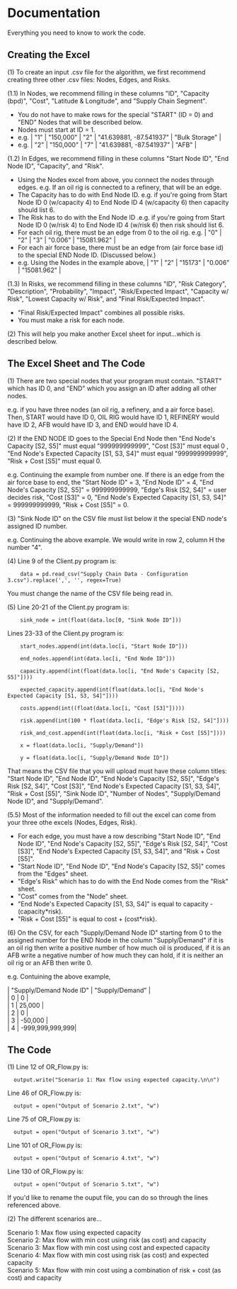 # Documentation 

Everything you need to know to work the code. 

## Creating the Excel
(1) To create an input .csv file for the algorithm, we first recommend creating three other .csv files: Nodes, Edges, and Risks.

(1.1) In Nodes, we recommend filling in these columns "ID", "Capacity (bpd)", "Cost",	"Latitude & Longitude", and "Supply Chain Segment".
- You do not have to make rows for the special "START" (ID = 0) and "END" Nodes that will be described below.
- Nodes must start at ID = 1.
- e.g. | "1" | "150,000" | "2" | "41.639881, -87.541937" | "Bulk Storage" |
- e.g. | "2" | "150,000" | "7" | "41.639881, -87.541937" | "AFB" |	

(1.2) In Edges, we recommend filling in these columns "Start Node ID", "End Node ID", "Capacity", and "Risk".
- Using the Nodes excel from above, you connect the nodes through edges. e.g. If an oil rig is connected to a refinery, that will be an edge.   
- The Capacity has to do with End Node ID. e.g. if you're going from Start Node ID 0 (w/capacity 4) to End Node ID 4 (w/capacity 6) then capacity should list 6.
- The Risk has to do with the End Node ID .e.g. if you're going from Start Node ID 0 (w/risk 4) to End Node ID 4 (w/risk 6) then risk should list 6.
- For each oil rig, there must be an edge from 0 to the oil rig. 
e.g. | "0" | "2" | "3" | "0.006" | "15081.962" |
- For each air force base, there must be an edge from (air force base id) to the special END Node ID. (Discussed below.)
- e.g. Using the Nodes in the example above, 
 | "1" | "2" | "15173" | "0.006" | "15081.962" |

(1.3) In Risks, we recommend filling in these columns "ID", "Risk Category", "Description", "Probability", "Impact", "Risk/Expected Impact", "Capacity w/ Risk", "Lowest Capacity w/ Risk", and "Final Risk/Expected Impact". 
- "Final Risk/Expected Impact" combines all possible risks.  
- You must make a risk for each node.   

(2) This will help you make another Excel sheet for input...which is described below. 


## The Excel Sheet and The Code
(1) There are two special nodes that your program must contain. "START" which has ID 0, and "END" which you assign an ID after adding all other nodes. 

e.g. if you have three nodes (an oil rig, a refinery, and a air force base). Then, START would have ID 0, OIL RIG would have ID 1, REFINERY would have ID 2, AFB would have ID 3, and END would have ID 4. 

(2) If the END NODE ID goes to the Special End Node then "End Node's Capacity [S2, S5]" must equal "999999999999", "Cost [S3]" must equal 0 , "End Node's Expected Capacity [S1, S3, S4]" must equal "999999999999", "Risk + Cost [S5]" must equal 0.

e.g. Continuing the example from number one. If there is an edge from the air force base to end, the "Start Node ID" = 3, "End Node ID" = 4, "End Node's Capacity [S2, S5]" = 999999999999, "Edge's Risk [S2, S4]" = user decides risk, "Cost [S3]" = 0, "End Node's Expected Capacity [S1, S3, S4]" = 999999999999, "Risk + Cost [S5]" = 0. 

(3) "Sink Node ID" on the CSV file must list below it the special END node's assigned ID number.

e.g. Continuing the above example. We would write in row 2, column H the number "4".

(4) Line 9 of the Client.py program is:
        
        data = pd.read_csv("Supply Chain Data - Configuration 3.csv").replace(',', '', regex=True)

You must change the name of the CSV file being read in.


(5) Line 20-21 of the Client.py program is:
        
        sink_node = int(float(data.loc[0, "Sink Node ID"]))

Lines 23-33 of the Client.py program is:

        start_nodes.append(int(data.loc[i, "Start Node ID"]))

        end_nodes.append(int(data.loc[i, "End Node ID"]))
        
        capacity.append(int(float(data.loc[i, "End Node's Capacity [S2, S5]"])))
        
        expected_capacity.append(int(float(data.loc[i, "End Node's Expected Capacity [S1, S3, S4]"])))
        
        costs.append(int((float(data.loc[i, "Cost [S3]"]))))
        
        risk.append(int(100 * float(data.loc[i, "Edge's Risk [S2, S4]"])))
        
        risk_and_cost.append(int(float(data.loc[i, "Risk + Cost [S5]"])))

        x = float(data.loc[i, "Supply/Demand"])

        y = float(data.loc[i, "Supply/Demand Node ID"])

That means the CSV file that you will upload must have these column titles: "Start Node ID", "End Node ID", "End Node's Capacity [S2, S5]", "Edge's Risk [S2, S4]", "Cost [S3]", "End Node's Expected Capacity [S1, S3, S4]", "Risk + Cost [S5]", "Sink Node ID", "Number of Nodes", "Supply/Demand Node ID", and "Supply/Demand".

(5.5) Most of the information needed to fill out the excel can come from your three othe excels (Nodes, Edges, Risk).

- For each edge, you must have a row describing "Start Node ID", "End Node ID", "End Node's Capacity [S2, S5]", "Edge's Risk [S2, S4]", "Cost [S3]", "End Node's Expected Capacity [S1, S3, S4]", and "Risk + Cost [S5]".
- "Start Node ID", "End Node ID", "End Node's Capacity [S2, S5]" comes from the "Edges" sheet.
- "Edge's Risk" which has to do with the End Node comes from the "Risk" sheet.
- "Cost" comes from the "Node" sheet.
- "End Node's Expected Capacity [S1, S3, S4]" is equal to capacity - (capacity*risk). 
- "Risk + Cost [S5]" is equal to cost + (cost*risk). 

(6) On the CSV, for each "Supply/Demand Node ID" starting from 0 to the assigned number for the END Node in the column "Supply/Demand" if it is an oil rig then write a positive number of how much oil is produced, if it is an AFB write a negative number of how much they can hold, if it is neither an oil rig or an AFB then write 0. 

e.g. Contuining the above example, 

  | "Supply/Demand Node ID" | "Supply/Demand" |   
  |         0               |        0        |    
  |         1               |     25,000      |  
  |         2               |        0        |  
  |         3               |     -50,000     |  
  |         4               | -999,999,999,999|  


 
## The Code 

(1) Line 12 of OR_Flow.py is:
  
      output.write("Scenario 1: Max flow using expected capacity.\n\n")
      
  Line 46 of OR_Flow.py is:
          
      output = open("Output of Scenario 2.txt", "w")
      
  Line 75 of OR_Flow.py is:
  
      output = open("Output of Scenario 3.txt", "w")
      
  Line 101 of OR_Flow.py is:
  
      output = open("Output of Scenario 4.txt", "w")

  Line 130 of OR_Flow.py is:
  
      output = open("Output of Scenario 5.txt", "w")

 If you'd like to rename the ouput file, you can do so through the lines referenced above. 


(2) The different scenarios are...

  Scenario 1: Max flow using expected capacity  
  Scenario 2: Max flow with min cost using risk (as cost) and capacity   
  Scenario 3: Max flow with min cost using cost and expected capacity   
  Scenario 4: Max flow with min cost using risk (as cost) and expected capacity   
  Scenario 5: Max flow with min cost using a combination of risk + cost (as cost) and capacity   

